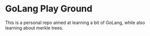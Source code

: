 # GoLang Play Ground
This is a personal repo aimed at learning a bit of GoLang, while also learning about merkle trees.
